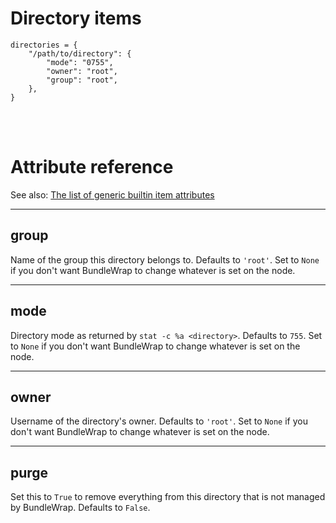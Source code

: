 # Directory items

    directories = {
        "/path/to/directory": {
            "mode": "0755",
            "owner": "root",
            "group": "root",
        },
    }

<br><br>

# Attribute reference

See also: [The list of generic builtin item attributes](../repo/items.py.md#builtin-item-attributes)

<hr>

## group

Name of the group this directory belongs to. Defaults to `'root'`. Set to `None` if you don't want BundleWrap to change whatever is set on the node.

<hr>

## mode

Directory mode as returned by `stat -c %a <directory>`. Defaults to `755`. Set to `None` if you don't want BundleWrap to change whatever is set on the node.

<hr>

## owner

Username of the directory's owner. Defaults to `'root'`. Set to `None` if you don't want BundleWrap to change whatever is set on the node.

<hr>

## purge

Set this to `True` to remove everything from this directory that is not managed by BundleWrap. Defaults to `False`.
